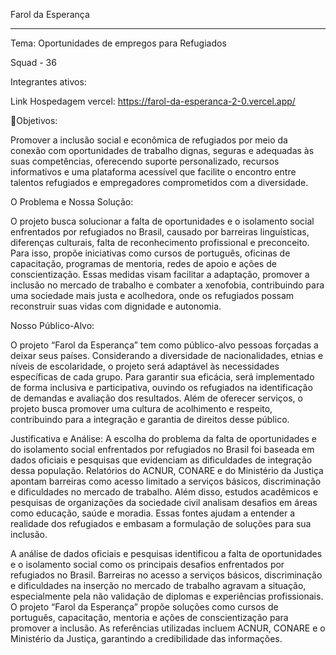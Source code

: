 Farol da Esperança
_______________________________________________________
Tema: Oportunidades de empregos para Refugiados

Squad - 36

Integrantes ativos:

Link
Hospedagem vercel: https://farol-da-esperanca-2-0.vercel.app/

🎯Objetivos:

Promover a inclusão social e econômica de refugiados por meio da conexão com oportunidades de trabalho dignas, seguras e adequadas às suas competências, oferecendo suporte personalizado, recursos informativos e uma plataforma acessível que facilite o encontro entre talentos refugiados e empregadores comprometidos com a diversidade.

O Problema e Nossa Solução:

O projeto busca solucionar a falta de oportunidades e o isolamento social enfrentados por refugiados no Brasil, causado por barreiras linguísticas, diferenças culturais, falta de reconhecimento profissional e preconceito. Para isso, propõe iniciativas como cursos de português, oficinas de capacitação, programas de mentoria, redes de apoio e ações de conscientização. Essas medidas visam facilitar a adaptação, promover a inclusão no mercado de trabalho e combater a xenofobia, contribuindo para uma sociedade mais justa e acolhedora, onde os refugiados possam reconstruir suas vidas com dignidade e autonomia.

Nosso Público-Alvo:

O projeto “Farol da Esperança” tem como público-alvo pessoas forçadas a deixar seus países. Considerando a diversidade de nacionalidades, etnias e níveis de escolaridade, o projeto será adaptável às necessidades específicas de cada grupo. Para garantir sua eficácia, será implementado de forma inclusiva e participativa, ouvindo os refugiados na identificação de demandas e avaliação dos resultados. Além de oferecer serviços, o projeto busca promover uma cultura de acolhimento e respeito, contribuindo para a integração e garantia de direitos desse público.

Justificativa e Análise:
A escolha do problema da falta de oportunidades e do isolamento social enfrentados por refugiados no Brasil foi baseada em dados oficiais e pesquisas que evidenciam as dificuldades de integração dessa população. Relatórios do ACNUR, CONARE e do Ministério da Justiça apontam barreiras como acesso limitado a serviços básicos, discriminação e dificuldades no mercado de trabalho. Além disso, estudos acadêmicos e pesquisas de organizações da sociedade civil analisam desafios em áreas como educação, saúde e moradia. Essas fontes ajudam a entender a realidade dos refugiados e embasam a formulação de soluções para sua inclusão.

A análise de dados oficiais e pesquisas identificou a falta de oportunidades e o isolamento social como os principais desafios enfrentados por refugiados no Brasil. Barreiras no acesso a serviços básicos, discriminação e dificuldades na inserção no mercado de trabalho agravam a situação, especialmente pela não validação de diplomas e experiências profissionais. O projeto “Farol da Esperança” propõe soluções como cursos de português, capacitação, mentoria e ações de conscientização para promover a inclusão. As referências utilizadas incluem ACNUR, CONARE e o Ministério da Justiça, garantindo a credibilidade das informações.
